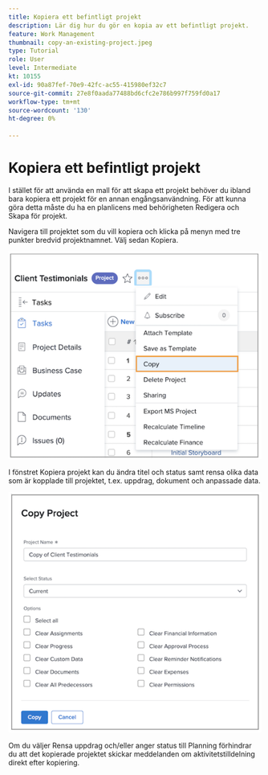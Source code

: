```yaml
---
title: Kopiera ett befintligt projekt
description: Lär dig hur du gör en kopia av ett befintligt projekt.
feature: Work Management
thumbnail: copy-an-existing-project.jpeg
type: Tutorial
role: User
level: Intermediate
kt: 10155
exl-id: 90a87fef-70e9-42fc-ac55-415980ef32c7
source-git-commit: 27e8f0aada77488bd6cfc2e786b997f759fd0a17
workflow-type: tm+mt
source-wordcount: '130'
ht-degree: 0%

---
```


# Kopiera ett befintligt projekt

I stället för att använda en mall för att skapa ett projekt behöver du ibland bara kopiera ett projekt för en annan engångsanvändning. För att kunna göra detta måste du ha en planlicens med behörigheten Redigera och Skapa för projekt.

Navigera till projektet som du vill kopiera och klicka på menyn med tre punkter bredvid projektnamnet. Välj sedan Kopiera.

![Cr](assets/copy-existing-01.png)

I fönstret Kopiera projekt kan du ändra titel och status samt rensa olika data som är kopplade till projektet, t.ex. uppdrag, dokument och anpassade data.

![Cr](assets/copy-existing-02.png)

Om du väljer Rensa uppdrag och/eller anger status till Planning förhindrar du att det kopierade projektet skickar meddelanden om aktivitetstilldelning direkt efter kopiering.
